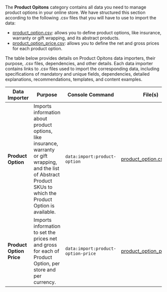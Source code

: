 The **Product Opitons** category contains all data you need to manage product options in your online store. We have structured this section according to the following .csv files that you will have to use to import the data:

* [product_option.csv](https://documentation.spryker.com/docs/file-details-product-optioncsv): allows you to define product options, like insurance, warranty or gift wrapping, and its abstract products.
* [product_option_price.csv](https://documentation.spryker.com/docs/file-details-product-option-pricecsv): allows you to define the net and gross prices for each product option.  

The table below provides details on Product Opitons data importers, their purpose, .csv files, dependencies, and other details. Each data importer contains links to .csv files used to import the corresponding data, including specifications of mandatory and unique fields, dependencies, detailed explanations, recommendations, templates, and content examples.

| Data Importer | Purpose | Console Command| File(s) | Dependencies |
| --- | --- | --- | --- |--- |
| **Product Option**   | Imports information about product options, like insurance, warranty or gift wrapping, and the list of Abstract Product SKUs to which the Product Option is available. |`data:import:product-option` | [product_option.csv](https://documentation.spryker.com/docs/file-details-product-optioncsv) |None |
| **Product Option Price**  | Imports information to set the prices net and gross for each of Product Option, per store and per currency.  |`data:import:product-option-price` |[product_option_price.csv](https://documentation.spryker.com/docs/file-details-product-option-pricecsv)| [product_option.csv](https://documentation.spryker.com/docs/file-details-product-optioncsv) |

